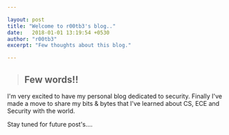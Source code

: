 ```yaml
---

layout:	post
title: "Welcome to r00tb3's blog.."
date:   2018-01-01 13:19:54 +0530
author: "r00tb3"
excerpt: "Few thoughts about this blog."

---
```


> ## Few words!!

I'm very excited to have my personal blog dedicated to security. Finally I've made a move to share my bits & bytes that I've learned about CS, ECE and Security with the world.

Stay tuned for future post's.... 